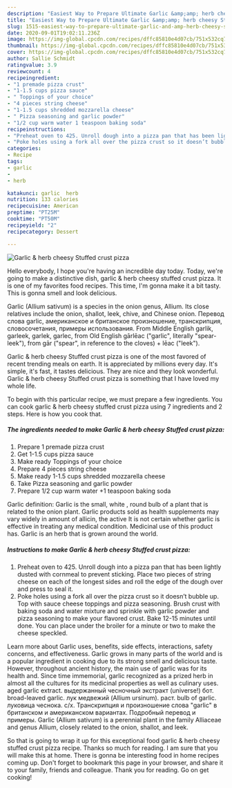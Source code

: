 ```yaml
---
description: "Easiest Way to Prepare Ultimate Garlic &amp;amp; herb cheesy Stuffed crust pizza"
title: "Easiest Way to Prepare Ultimate Garlic &amp;amp; herb cheesy Stuffed crust pizza"
slug: 1515-easiest-way-to-prepare-ultimate-garlic-and-amp-herb-cheesy-stuffed-crust-pizza
date: 2020-09-01T19:02:11.236Z
image: https://img-global.cpcdn.com/recipes/dffc85810e4d07cb/751x532cq70/garlic-herb-cheesy-stuffed-crust-pizza-recipe-main-photo.jpg
thumbnail: https://img-global.cpcdn.com/recipes/dffc85810e4d07cb/751x532cq70/garlic-herb-cheesy-stuffed-crust-pizza-recipe-main-photo.jpg
cover: https://img-global.cpcdn.com/recipes/dffc85810e4d07cb/751x532cq70/garlic-herb-cheesy-stuffed-crust-pizza-recipe-main-photo.jpg
author: Sallie Schmidt
ratingvalue: 3.9
reviewcount: 4
recipeingredient:
- "1 premade pizza crust"
- "1-1.5 cups pizza sauce"
- " Toppings of your choice"
- "4 pieces string cheese"
- "1-1.5 cups shredded mozzarella cheese"
- " Pizza seasoning and garlic powder"
- "1/2 cup warm water 1 teaspoon baking soda"
recipeinstructions:
- "Preheat oven to 425. Unroll dough into a pizza pan that has been lightly dusted with cornmeal to prevent sticking. Place two pieces of string cheese on each of the longest sides and roll the edge of the dough over and press to seal it."
- "Poke holes using a fork all over the pizza crust so it doesn’t bubble up. Top with sauce cheese toppings and pizza seasoning. Brush crust with baking soda and water mixture and sprinkle with garlic powder and pizza seasoning to make your flavored crust. Bake 12-15 minutes until done. You can place under the broiler for a minute or two to make the cheese speckled."
categories:
- Recipe
tags:
- garlic
- 
- herb

katakunci: garlic  herb 
nutrition: 133 calories
recipecuisine: American
preptime: "PT25M"
cooktime: "PT50M"
recipeyield: "2"
recipecategory: Dessert

---
```



![Garlic &amp; herb cheesy Stuffed crust pizza](https://img-global.cpcdn.com/recipes/dffc85810e4d07cb/751x532cq70/garlic-herb-cheesy-stuffed-crust-pizza-recipe-main-photo.jpg)

Hello everybody, I hope you're having an incredible day today. Today, we're going to make a distinctive dish, garlic &amp; herb cheesy stuffed crust pizza. It is one of my favorites food recipes. This time, I'm gonna make it a bit tasty. This is gonna smell and look delicious.

Garlic (Allium sativum) is a species in the onion genus, Allium. Its close relatives include the onion, shallot, leek, chive, and Chinese onion. Перевод слова garlic, американское и британское произношение, транскрипция, словосочетания, примеры использования. From Middle English garlik, garleek, garlek, garlec, from Old English gārlēac (&#34;garlic&#34;, literally &#34;spear-leek&#34;), from gār (&#34;spear&#34;, in reference to the cloves) + lēac (&#34;leek&#34;).

Garlic &amp; herb cheesy Stuffed crust pizza is one of the most favored of recent trending meals on earth. It is appreciated by millions every day. It's simple, it's fast, it tastes delicious. They are nice and they look wonderful. Garlic &amp; herb cheesy Stuffed crust pizza is something that I have loved my whole life.


To begin with this particular recipe, we must prepare a few ingredients. You can cook garlic &amp; herb cheesy stuffed crust pizza using 7 ingredients and 2 steps. Here is how you cook that.

<!--inarticleads1-->

##### The ingredients needed to make Garlic &amp; herb cheesy Stuffed crust pizza:

1. Prepare 1 premade pizza crust
1. Get 1-1.5 cups pizza sauce
1. Make ready  Toppings of your choice
1. Prepare 4 pieces string cheese
1. Make ready 1-1.5 cups shredded mozzarella cheese
1. Take  Pizza seasoning and garlic powder
1. Prepare 1/2 cup warm water +1 teaspoon baking soda


Garlic definition: Garlic is the small, white , round bulb of a plant that is related to the onion plant. Garlic products sold as health supplements may vary widely in amount of allicin, the active It is not certain whether garlic is effective in treating any medical condition. Medicinal use of this product has. Garlic is an herb that is grown around the world. 

<!--inarticleads2-->

##### Instructions to make Garlic &amp; herb cheesy Stuffed crust pizza:

1. Preheat oven to 425. Unroll dough into a pizza pan that has been lightly dusted with cornmeal to prevent sticking. Place two pieces of string cheese on each of the longest sides and roll the edge of the dough over and press to seal it.
1. Poke holes using a fork all over the pizza crust so it doesn’t bubble up. Top with sauce cheese toppings and pizza seasoning. Brush crust with baking soda and water mixture and sprinkle with garlic powder and pizza seasoning to make your flavored crust. Bake 12-15 minutes until done. You can place under the broiler for a minute or two to make the cheese speckled.


Learn more about Garlic uses, benefits, side effects, interactions, safety concerns, and effectiveness. Garlic grows in many parts of the world and is a popular ingredient in cooking due to its strong smell and delicious taste. However, throughout ancient history, the main use of garlic was for its health and. Since time immemorial, garlic recognized as a prized herb in almost all the cultures for its medicinal properties as well as culinary uses. aged garlic extract. выдержанный чесночный экстракт (universe!) бот. broad-leaved garlic. лук медвежий (Allium ursinum). раст. bulb of garlic. луковица чеснока. с/х. Транскрипция и произношение слова &#34;garlic&#34; в британском и американском вариантах. Подробный перевод и примеры. Garlic (Allium sativum) is a perennial plant in the family Alliaceae and genus Allium, closely related to the onion, shallot, and leek. 

So that is going to wrap it up for this exceptional food garlic &amp; herb cheesy stuffed crust pizza recipe. Thanks so much for reading. I am sure that you will make this at home. There is gonna be interesting food in home recipes coming up. Don't forget to bookmark this page in your browser, and share it to your family, friends and colleague. Thank you for reading. Go on get cooking!
